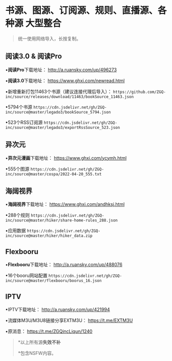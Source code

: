 # 书源、图源、订阅源、规则、直播源、各种源 大型整合

> 统一使用网络导入，长按复制。

## 阅读3.0 & 阅读Pro

•**阅读Pro**下载地址：
http://a.ruansky.com/up/496273

•**阅读3.0**下载地址：
https://www.ghxi.com/newread.html

•新增重新打包11463个书源（建议连接代理后导入）：
`https://github.com/ZGQ-inc/source/releases/download/11463/bookSource_11463.json`

•5794个书源
`https://cdn.jsdelivr.net/gh/ZGQ-inc/source@master/legado3/bookSource_5794.json`

•523个RSS订阅源
`https://cdn.jsdelivr.net/gh/ZGQ-inc/source@master/legado3/exportRssSource_523.json`

## 异次元

•**异次元漫画**下载地址：
https://www.ghxi.com/ycymh.html

•555个图源
`https://cdn.jsdelivr.net/gh/ZGQ-inc/source@master/cospa/2022-04-20_555.txt`

## 海阔视界

•**海阔视界**下载地址：
https://www.ghxi.com/andhksj.html

•288个规则
`https://cdn.jsdelivr.net/gh/ZGQ-inc/source@master/hiker/share-home-rules_288.json`

•应用数据
`https://cdn.jsdelivr.net/gh/ZGQ-inc/source@master/hiker/hiker_data.zip`

## Flexbooru

•**Flexbooru**下载地址：
http://a.ruansky.com/up/488076

•16个booru网站配置
`https://cdn.jsdelivr.net/gh/ZGQ-inc/source@master/flexbooru/boorus_16.json`

## IPTV

•IPTV下载地址：
http://a.ruansky.com/up/421994

•流媒体M3U/M3U8链接分享EXTM3U：
https://t.me/EXTM3U

•原消息：
https://t.me/ZGQincLiqun/1240

> *以上所有源**失效不补**
> 
> *包含NSFW内容。
